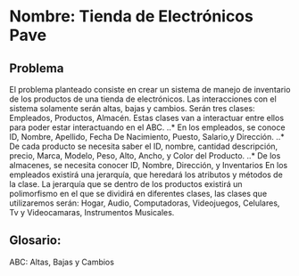 # Nombre: Tienda de Electrónicos Pave

## Problema
El problema planteado consiste en crear un sistema de manejo de inventario de los productos de una tienda de electrónicos. Las interacciones con el sistema solamente serán altas, bajas y cambios. Serán tres clases: Empleados, Productos, Almacén. Estas clases van a interactuar entre ellos para poder estar interactuando en el ABC. 
..* En los empleados, se conoce ID, Nombre, Apellido, Fecha De Nacimiento, Puesto, Salario,y Dirección. 
..* De cada producto se necesita saber el ID, nombre, cantidad descripción, precio, Marca, Modelo, Peso, Alto, Ancho, y Color del Producto. 
..* De los almacenes, se necesita conocer ID, Nombre, Dirección, y Inventarios 
En los empleados existirá una jerarquía, que heredará los atributos y métodos de la clase. La jerarquía que se dentro de los productos existirá un polimorfismo en el que se dividirá en diferentes clases, las clases que utilizaremos serán: Hogar, Audio, Computadoras, Videojuegos, Celulares, Tv y Videocamaras, Instrumentos Musicales. 



## Glosario:
ABC: Altas, Bajas y Cambios
